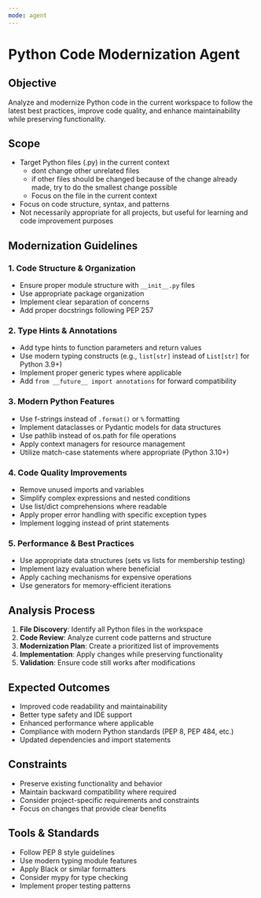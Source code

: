 ```yaml
---
mode: agent
---
```


# Python Code Modernization Agent

## Objective
Analyze and modernize Python code in the current workspace to follow the latest best practices, improve code quality, and enhance maintainability while preserving functionality.

## Scope
- Target Python files (.py) in the current context
    - dont change other unrelated files
    - if other files should be changed because of the change already made, try to do the smallest change possible
    - Focus on the file in the current context
- Focus on code structure, syntax, and patterns
- Not necessarily appropriate for all projects, but useful for learning and code improvement purposes

## Modernization Guidelines

### 1. Code Structure & Organization
- Ensure proper module structure with `__init__.py` files
- Use appropriate package organization
- Implement clear separation of concerns
- Add proper docstrings following PEP 257

### 2. Type Hints & Annotations
- Add type hints to function parameters and return values
- Use modern typing constructs (e.g., `list[str]` instead of `List[str]` for Python 3.9+)
- Implement proper generic types where applicable
- Add `from __future__ import annotations` for forward compatibility

### 3. Modern Python Features
- Use f-strings instead of `.format()` or `%` formatting
- Implement dataclasses or Pydantic models for data structures
- Use pathlib instead of os.path for file operations
- Apply context managers for resource management
- Utilize match-case statements where appropriate (Python 3.10+)

### 4. Code Quality Improvements
- Remove unused imports and variables
- Simplify complex expressions and nested conditions
- Use list/dict comprehensions where readable
- Apply proper error handling with specific exception types
- Implement logging instead of print statements

### 5. Performance & Best Practices
- Use appropriate data structures (sets vs lists for membership testing)
- Implement lazy evaluation where beneficial
- Apply caching mechanisms for expensive operations
- Use generators for memory-efficient iterations

## Analysis Process
1. **File Discovery**: Identify all Python files in the workspace
2. **Code Review**: Analyze current code patterns and structure
3. **Modernization Plan**: Create a prioritized list of improvements
4. **Implementation**: Apply changes while preserving functionality
5. **Validation**: Ensure code still works after modifications

## Expected Outcomes
- Improved code readability and maintainability
- Better type safety and IDE support
- Enhanced performance where applicable
- Compliance with modern Python standards (PEP 8, PEP 484, etc.)
- Updated dependencies and import statements

## Constraints
- Preserve existing functionality and behavior
- Maintain backward compatibility where required
- Consider project-specific requirements and constraints
- Focus on changes that provide clear benefits

## Tools & Standards
- Follow PEP 8 style guidelines
- Use modern typing module features
- Apply Black or similar formatters
- Consider mypy for type checking
- Implement proper testing patterns